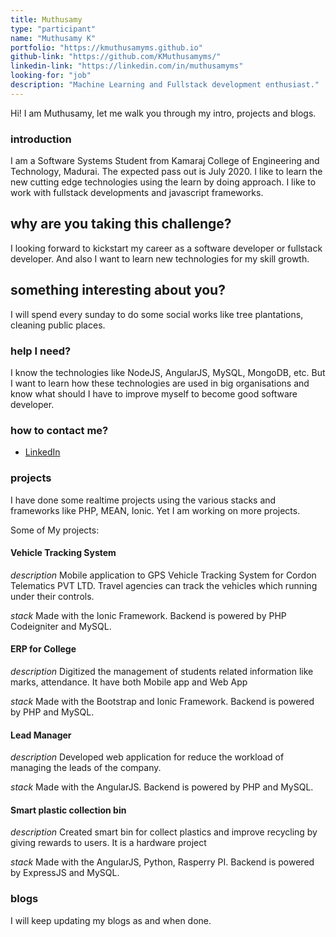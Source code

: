 ```yaml
---
title: Muthusamy
type: "participant"
name: "Muthusamy K"
portfolio: "https://kmuthusamyms.github.io"
github-link: "https://github.com/KMuthusamyms/"
linkedin-link: "https://linkedin.com/in/muthusamyms"
looking-for: "job"
description: "Machine Learning and Fullstack development enthusiast."
---
```


Hi! I am Muthusamy, let me walk you through my intro, projects and blogs.  

### introduction

I am a Software Systems Student from Kamaraj College of Engineering and Technology, Madurai. The expected pass out is July 2020. I like to learn the new cutting edge technologies using the learn by doing approach. I like to work with fullstack developments and javascript frameworks.   

## why are you taking this challenge?

I looking forward to kickstart my career as a software developer or fullstack developer. 
And also I want to learn new technologies for my skill growth.

## something interesting about you?

I will spend every sunday to do some social works like tree plantations, cleaning public places.  


### help I need?

I know the technologies like NodeJS, AngularJS, MySQL, MongoDB, etc. But I want to learn how these technologies are used in big organisations and know what should I have to improve myself to become good software developer.    

### how to contact me?

- [LinkedIn](https://www.linkedin.com/in/muthusamyms)

### projects

I have done some realtime projects using the various stacks and frameworks like PHP, MEAN, Ionic. Yet I am working on more projects. 

Some of My projects:

#### Vehicle Tracking System

_description_ Mobile application to GPS Vehicle Tracking System for Cordon Telematics PVT LTD. Travel agencies can track the vehicles which running under their controls.

_stack_ Made with the Ionic Framework. Backend is powered by PHP Codeigniter and MySQL.

#### ERP for College

_description_ Digitized the management of students related
information like marks, attendance. It have both Mobile app and Web App

_stack_ Made with the Bootstrap and Ionic Framework. Backend is powered by PHP and MySQL.


#### Lead Manager

_description_ Developed web application for reduce the
workload of managing the leads of the
company.

_stack_ Made with the AngularJS. Backend is powered by PHP and MySQL.

#### Smart plastic collection bin

_description_ Created smart bin for collect plastics and
improve recycling by giving rewards to users. It is a hardware project

_stack_ Made with the AngularJS, Python, Rasperry PI. Backend is powered by ExpressJS and MySQL.

### blogs

I will keep updating my blogs as and when done.

